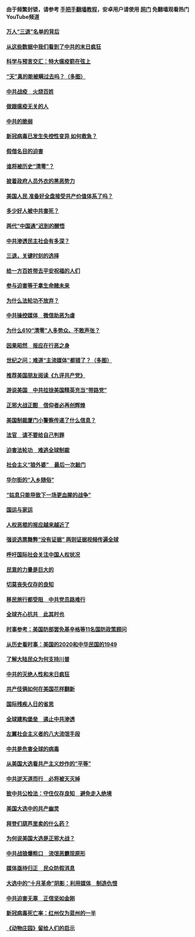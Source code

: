 #### 由于频繁封锁，请参考 [手把手翻墙教程](https://github.com/gfw-breaker/guides/wiki/)，安卓用户请使用 [网门](https://github.com/gfw-breaker/nogfw/blob/master/dl.md?t=01140600) 免翻墙观看热门YouTube频道 

#### [万人“三退”名单的背后](../pages/251/418505.md?t=01140600) 

#### [从这些数据中我们看到了中共的末日疯狂](../pages/251/418420.md?t=01140600) 

#### [科学与预言交汇：特大瘟疫箭在弦上](../pages/251/418266.md?t=01140600) 

#### [“天”真的能被瞒过去吗？（多图）](../pages/251/418308.md?t=01140600) 

#### [中共战疫　火烧百姓](../pages/251/418220.md?t=01140600) 

#### [做跟瘟疫无关的人](../pages/251/418171.md?t=01140600) 

#### [中共的脆弱](../pages/251/418196.md?t=01140600) 

#### [新冠病毒已发生失控性变异 如何救急？](../pages/251/418032.md?t=01140600) 

#### [假借名目的迫害](../pages/251/418055.md?t=01140600) 

#### [谁将被历史“清零”？](../pages/251/417485.md?t=01140600) 

#### [披着政府人员外衣的黑恶势力](../pages/251/417442.md?t=01140600) 

#### [美国人民 准备好全盘接受共产价值体系了吗？](../pages/251/417491.md?t=01140600) 

#### [多少好人被中共害死？](../pages/251/417144.md?t=01140600) 

#### [两代“中国通”迟到的醒悟](../pages/251/417064.md?t=01140600) 

#### [中共渗透民主社会有多深？](../pages/251/417063.md?t=01140600) 

#### [三退，关键时刻的选择](../pages/251/416969.md?t=01140600) 

#### [给一方百姓带去平安祝福的人们](../pages/251/416941.md?t=01140600) 

#### [参与迫害等于拿生命赌未来](../pages/251/416856.md?t=01140600) 

#### [为什么法轮功不放弃？](../pages/251/416864.md?t=01140600) 

#### [中共操控媒体　微信助恶为虐](../pages/251/416724.md?t=01140600) 

#### [为什么610“清零”人多势众、不敢声张？](../pages/251/416632.md?t=01140600) 

#### [因果昭然　报应在行恶之身](../pages/251/416582.md?t=01140600) 

#### [世纪之问：难道“主流媒体”都错了？（多图）](../pages/251/416571.md?t=01140600) 

#### [推荐美国朋友阅读《九评共产党》](../pages/251/416510.md?t=01140600) 

#### [游说美国　中共拉拢美国精英充当“带路党”](../pages/251/416529.md?t=01140600) 

#### [正邪大战正酣　信仰者必再创辉煌](../pages/251/416433.md?t=01140600) 

#### [美国制裁厦门小警察传递了什么信息？](../pages/251/416432.md?t=01140600) 

#### [法官　请不要给自己判罪](../pages/251/416379.md?t=01140600) 

#### [迫害法轮功　难逃全球制裁](../pages/251/416380.md?t=01140600) 

#### [社会主义“狼外婆”　最后一次敲门](../pages/251/416394.md?t=01140600) 

#### [华尔街的“入乡随俗”](../pages/251/416395.md?t=01140600) 

#### [“姑息只能导致下一场更血腥的战争”](../pages/251/416223.md?t=01140600) 

#### [国运与家运](../pages/251/416224.md?t=01140600) 

#### [人权恶棍的报应越来越近了](../pages/251/416276.md?t=01140600) 

#### [强说选票舞弊“没有证据” 两则证据视频传遍全球](../pages/251/416227.md?t=01140600) 

#### [呼吁国际社会关注中国人权状况](../pages/251/416135.md?t=01140600) 

#### [民意的力量是巨大的](../pages/251/416222.md?t=01140600) 

#### [切莫丧失仅存的良知](../pages/251/416134.md?t=01140600) 

#### [移民旅行都受阻　中共党员路难行](../pages/251/416033.md?t=01140600) 

#### [全球齐心抗共　此其时也](../pages/251/415989.md?t=01140600) 

#### [时事参考：美国防部罢免基辛格等11名国防政策顾问](../pages/251/415970.md?t=01140600) 

#### [从历史看时事：美国的2020和中华民国的1949](../pages/251/415949.md?t=01140600) 

#### [了解大陆民众为何支持川普](../pages/251/415950.md?t=01140600) 

#### [中共的灭绝人性和末日疯狂](../pages/251/415944.md?t=01140600) 

#### [共产伎俩如何在美国花样翻新](../pages/251/415908.md?t=01140600) 

#### [国际残疾人日的省思](../pages/251/415849.md?t=01140600) 

#### [全球建构堡垒　遏止中共渗透](../pages/251/415850.md?t=01140600) 

#### [左翼社会主义者的八大流氓手段](../pages/251/415802.md?t=01140600) 

#### [中共是危害全球的病毒](../pages/251/415569.md?t=01140600) 

#### [从美国大选看共产主义炒作的“平等”](../pages/251/415654.md?t=01140600) 

#### [中共逆天道而行　必将被天灭掉](../pages/251/415626.md?t=01140600) 

#### [致中共公检法：守住仅存良知　避免走入绝境](../pages/251/415627.md?t=01140600) 

#### [美国大选中的共产幽灵](../pages/251/415618.md?t=01140600) 

#### [拜登们葫芦里卖的什么药？](../pages/251/415531.md?t=01140600) 

#### [为何说美国大选是正邪大战？](../pages/251/415530.md?t=01140600) 

#### [中共战狼爆粗口　流氓恶霸现原形](../pages/251/415426.md?t=01140600) 

#### [媒体亟待归正　民众防假消息](../pages/251/415402.md?t=01140600) 

#### [大选中的“十月革命”阴影：利用媒体　制造仇恨](../pages/251/415334.md?t=01140600) 

#### [中共迫害无辜　正信坚如金刚](../pages/251/415307.md?t=01140600) 

#### [新冠病毒死亡率：红州仅为蓝州的一半](../pages/251/415164.md?t=01140600) 

#### [《动物庄园》留给人们的启示](../pages/251/415178.md?t=01140600) 

